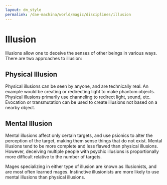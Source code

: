 ```yaml
---
layout: dm_style
permalink: /dae-machina/world/magic/disciplines/illusion
---
```


# Illusion

Illusions allow one to deceive the senses of other beings in various ways. There are two approaches to illusion: 

## Physical Illusion

Physical illusions can be seen by anyone, and are technically real. An example would be creating or redirecting light to make phantom objects. Physical illusions primarily use channeling to redirect light, sound, etc. Evocation or transmutation can be used to create illusions not based on a nearby object.

## Mental Illusion

Mental illusions affect only certain targets, and use psionics to alter the perception of the target, making them sense things that do not exist. Mental illusions tend to be more complete and less flawed than physical illusions. However, deceiving multiple people with psychic illusions is proportionally more difficult relative to the number of targets.

Mages specializing in either type of illusion are known as Illusionists, and are most often learned mages. Instinctive illusionists are more likely to use mental illusions than physical illusions.